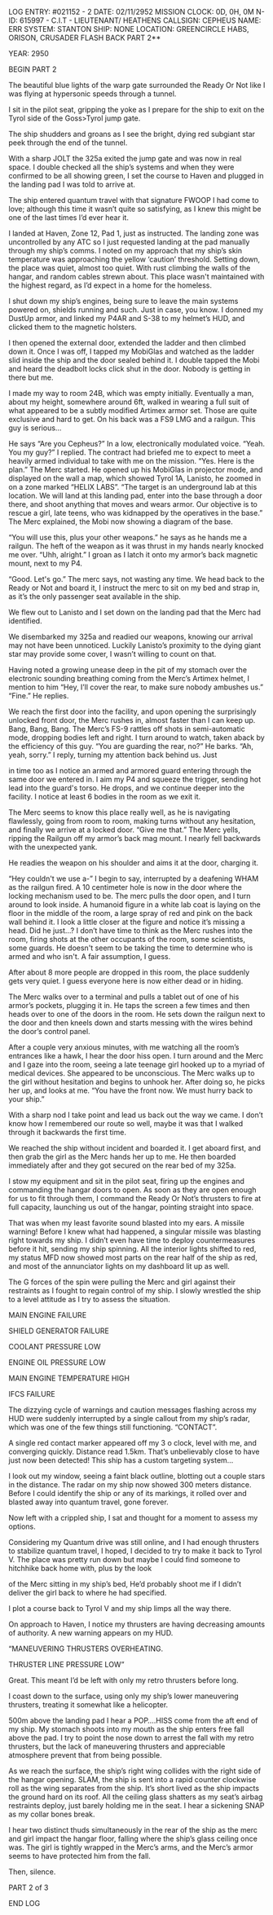 LOG ENTRY: #021152 - 2
DATE: 02/11/2952
MISSION CLOCK: 0D, 0H, 0M
N-ID: 615997 - C.I.T - LIEUTENANT/ HEATHENS
CALLSIGN: CEPHEUS
NAME: ERR
SYSTEM: STANTON
SHIP: NONE
LOCATION: GREENCIRCLE HABS, ORISON, CRUSADER
FLASH BACK PART 2\*\*

  

YEAR: 2950

BEGIN PART 2

The beautiful blue lights of the warp gate surrounded the Ready Or Not like I was flying at hypersonic speeds through a tunnel.

I sit in the pilot seat, gripping the yoke as I prepare for the ship to exit on the Tyrol side of the Goss>Tyrol jump gate.

The ship shudders and groans as I see the bright, dying red subgiant star peek through the end of the tunnel.

  

With a sharp JOLT the 325a exited the jump gate and was now in real space. I double checked all the ship’s systems and when they were confirmed to be all showing green, I set the course to Haven and plugged in the landing pad I was told to arrive at.

The ship entered quantum travel with that signature FWOOP I had come to love; although this time it wasn’t quite so satisfying, as I knew this might be one of the last times I’d ever hear it.

  

I landed at Haven, Zone 12, Pad 1, just as instructed. The landing zone was uncontrolled by any ATC so I just requested landing at the pad manually through my ship’s comms. I noted on my approach that my ship’s skin temperature was approaching the yellow ‘caution’ threshold. Setting down, the place was quiet, almost too quiet. With rust climbing the walls of the hangar, and random cables strewn about. This place wasn't maintained with the highest regard, as I’d expect in a home for the homeless.

  

I shut down my ship’s engines, being sure to leave the main systems powered on, shields running and such. Just in case, you know. I donned my DustUp armor, and linked my P4AR and S-38 to my helmet’s HUD, and clicked them to the magnetic holsters.

I then opened the external door, extended the ladder and then climbed down it. Once I was off, I tapped my MobiGlas and watched as the ladder slid inside the ship and the door sealed behind it. I double tapped the Mobi and heard the deadbolt locks click shut in the door. Nobody is getting in there but me.

  

I made my way to room 24B, which was empty initially. Eventually a man, about my height, somewhere around 6ft, walked in wearing a full suit of what appeared to be a subtly modified Artimex armor set. Those are quite exclusive and hard to get. On his back was a FS9 LMG and a railgun. This guy is serious…

  

He says “Are you Cepheus?” In a low, electronically modulated voice. “Yeah. You my guy?” I replied. The contract had briefed me to expect to meet a heavily armed individual to take with me on the mission. “Yes. Here is the plan.” The Merc started. He opened up his MobiGlas in projector mode, and displayed on the wall a map, which showed Tyrol 1A, Lanisto, he zoomed in on a zone marked “HELIX LABS”. “The target is an underground lab at this location. We will land at this landing pad, enter into the base through a door there, and shoot anything that moves and wears armor. Our objective is to rescue a girl, late teens, who was kidnapped by the operatives in the base.” The Merc explained, the Mobi now showing a diagram of the base.

  

“You will use this, plus your other weapons.” he says as he hands me a railgun. The heft of the weapon as it was thrust in my hands nearly knocked me over. “Uhh, alright.” I groan as I latch it onto my armor’s back magnetic mount, next to my P4.

“Good. Let's go.” The merc says, not wasting any time. We head back to the Ready or Not and board it, I instruct the merc to sit on my bed and strap in, as it’s the only passenger seat available in the ship.

  

We flew out to Lanisto and I set down on the landing pad that the Merc had identified.

We disembarked my 325a and readied our weapons, knowing our arrival may not have been unnoticed. Luckily Lanisto’s proximity to the dying giant star may provide some cover, I wasn’t willing to count on that.

Having noted a growing unease deep in the pit of my stomach over the electronic sounding breathing coming from the Merc’s Artimex helmet, I mention to him “Hey, I’ll cover the rear, to make sure nobody ambushes us.” “Fine.” He replies.

  

We reach the first door into the facility, and upon opening the surprisingly unlocked front door, the Merc rushes in, almost faster than I can keep up. Bang, Bang, Bang. The Merc’s FS-9 rattles off shots in semi-automatic mode, dropping bodies left and right. I turn around to watch, taken aback by the efficiency of this guy. “You are guarding the rear, no?” He barks. “Ah, yeah, sorry.” I reply, turning my attention back behind us. Just

in time too as I notice an armed and armored guard entering through the same door we entered in. I aim my P4 and squeeze the trigger, sending hot lead into the guard's torso. He drops, and we continue deeper into the facility. I notice at least 6 bodies in the room as we exit it.

  

The Merc seems to know this place really well, as he is navigating flawlessly, going from room to room, making turns without any hesitation, and finally we arrive at a locked door. “Give me that.” The Merc yells, ripping the Railgun off my armor’s back mag mount. I nearly fell backwards with the unexpected yank.

  

He readies the weapon on his shoulder and aims it at the door, charging it.

“Hey couldn't we use a-” I begin to say, interrupted by a deafening WHAM as the railgun fired. A 10 centimeter hole is now in the door where the locking mechanism used to be. The merc pulls the door open, and I turn around to look inside. A humanoid figure in a white lab coat is laying on the floor in the middle of the room, a large spray of red and pink on the back wall behind it. I look a little closer at the figure and notice it’s missing a head. Did he just…? I don’t have time to think as the Merc rushes into the room, firing shots at the other occupants of the room, some scientists, some guards. He doesn't seem to be taking the time to determine who is armed and who isn't. A fair assumption, I guess.

  

After about 8 more people are dropped in this room, the place suddenly gets very quiet. I guess everyone here is now either dead or in hiding.

The Merc walks over to a terminal and pulls a tablet out of one of his armor’s pockets, plugging it in. He taps the screen a few times and then heads over to one of the doors in the room. He sets down the railgun next to the door and then kneels down and starts messing with the wires behind the door’s control panel.

  

After a couple very anxious minutes, with me watching all the room’s entrances like a hawk, I hear the door hiss open. I turn around and the Merc and I gaze into the room, seeing a late teenage girl hooked up to a myriad of medical devices. She appeared to be unconscious. The Merc walks up to the girl without hesitation and begins to unhook her. After doing so, he picks her up, and looks at me. “You have the front now. We must hurry back to your ship.”

  

With a sharp nod I take point and lead us back out the way we came. I don’t know how I remembered our route so well, maybe it was that I walked through it backwards the first time.

We reached the ship without incident and boarded it. I get aboard first, and then grab the girl as the Merc hands her up to me. He then boarded immediately after and they got secured on the rear bed of my 325a.

  

I stow my equipment and sit in the pilot seat, firing up the engines and commanding the hangar doors to open. As soon as they are open enough for us to fit through them, I command the Ready Or Not’s thrusters to fire at full capacity, launching us out of the hangar, pointing straight into space.

  

That was when my least favorite sound blasted into my ears. A missile warning! Before I knew what had happened, a singular missile was blasting right towards my ship. I didn’t even have time to deploy countermeasures before it hit, sending my ship spinning. All the interior lights shifted to red, my status MFD now showed most parts on the rear half of the ship as red, and most of the annunciator lights on my dashboard lit up as well.

  

The G forces of the spin were pulling the Merc and girl against their restraints as I fought to regain control of my ship. I slowly wrestled the ship to a level attitude as I try to assess the situation.

MAIN ENGINE FAILURE

SHIELD GENERATOR FAILURE

COOLANT PRESSURE LOW

ENGINE OIL PRESSURE LOW

MAIN ENGINE TEMPERATURE HIGH

IFCS FAILURE

The dizzying cycle of warnings and caution messages flashing across my HUD were suddenly interrupted by a single callout from my ship’s radar, which was one of the few things still functioning. “CONTACT”.

A single red contact marker appeared off my 3 o clock, level with me, and converging quickly. Distance read 1.5km. That’s unbelievably close to have just now been detected! This ship has a custom targeting system…

  

I look out my window, seeing a faint black outline, blotting out a couple stars in the distance. The radar on my ship now showed 300 meters distance. Before I could identify the ship or any of its markings, it rolled over and blasted away into quantum travel, gone forever.

  

Now left with a crippled ship, I sat and thought for a moment to assess my options.

Considering my Quantum drive was still online, and I had enough thrusters to stabilize quantum travel, I hoped, I decided to try to make it back to Tyrol V. The place was pretty run down but maybe I could find someone to hitchhike back home with, plus by the look

of the Merc sitting in my ship’s bed, He’d probably shoot me if I didn’t deliver the girl back to where he had specified.

  

I plot a course back to Tyrol V and my ship limps all the way there.

On approach to Haven, I notice my thrusters are having decreasing amounts of authority. A new warning appears on my HUD.

“MANEUVERING THRUSTERS OVERHEATING.

THRUSTER LINE PRESSURE LOW”

Great. This meant I’d be left with only my retro thrusters before long.

I coast down to the surface, using only my ship’s lower maneuvering thrusters, treating it somewhat like a helicopter.

  

500m above the landing pad I hear a POP….HISS come from the aft end of my ship. My stomach shoots into my mouth as the ship enters free fall above the pad. I try to point the nose down to arrest the fall with my retro thrusters, but the lack of maneuvering thrusters and appreciable atmosphere prevent that from being possible.

  

As we reach the surface, the ship’s right wing collides with the right side of the hangar opening. SLAM, the ship is sent into a rapid counter clockwise roll as the wing separates from the ship. It’s short lived as the ship impacts the ground hard on its roof. All the ceiling glass shatters as my seat’s airbag restraints deploy, just barely holding me in the seat. I hear a sickening SNAP as my collar bones break.

I hear two distinct thuds simultaneously in the rear of the ship as the merc and girl impact the hangar floor, falling where the ship’s glass ceiling once was. The girl is tightly wrapped in the Merc’s arms, and the Merc’s armor seems to have protected him from the fall.

  

Then, silence.

  

PART 2 of 3

END LOG
